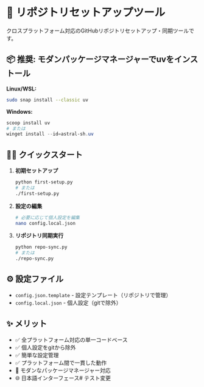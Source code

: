 # 🚀 リポジトリセットアップツール

クロスプラットフォーム対応のGitHubリポジトリセットアップ・同期ツールです。

## 📦 推奨: モダンパッケージマネージャーでuvをインストール

**Linux/WSL:**
```bash
sudo snap install --classic uv
```

**Windows:**
```powershell
scoop install uv
# または
winget install --id=astral-sh.uv
```

## 🏃‍♂️ クイックスタート

1. **初期セットアップ**
   ```bash
   python first-setup.py
   # または
   ./first-setup.py
   ```

2. **設定の編集**
   ```bash
   # 必要に応じて個人設定を編集
   nano config.local.json
   ```

3. **リポジトリ同期実行**
   ```bash
   python repo-sync.py
   # または
   ./repo-sync.py
   ```

## ⚙️ 設定ファイル

- `config.json.template` - 設定テンプレート（リポジトリで管理）
- `config.local.json` - 個人設定（gitで除外）

## ✨ メリット

- ✅ 全プラットフォーム対応の単一コードベース
- ✅ 個人設定をgitから除外
- ✅ 簡単な設定管理
- ✅ プラットフォーム間で一貫した動作
- 🔧 モダンなパッケージマネージャー対応
- 🌐 日本語インターフェース# テスト変更
